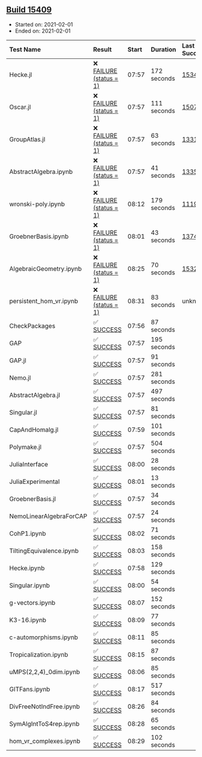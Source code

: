 ## [Build 15409](https://oscarci.mathematik.uni-kl.de/job/oscar/15409/)

* Started on: 2021-02-01
* Ended on: 2021-02-01

| Test Name    | Result | Start | Duration | Last Success | First Failure |
|:-------------|:-------|:------|:---------|:-------------|:--------------|
| Hecke.jl | ❌ [FAILURE (status = 1)](https://oscarci.mathematik.uni-kl.de/job/oscar/15409/artifact/logs/build-15409/Hecke.jl.log) | 07:57 | 172 seconds | [15344](https://oscarci.mathematik.uni-kl.de/job/oscar/15344/) | [15348](https://oscarci.mathematik.uni-kl.de/job/oscar/15348/) |
| Oscar.jl | ❌ [FAILURE (status = 1)](https://oscarci.mathematik.uni-kl.de/job/oscar/15409/artifact/logs/build-15409/Oscar.jl.log) | 07:57 | 111 seconds | [15079](https://oscarci.mathematik.uni-kl.de/job/oscar/15079/) | [15080](https://oscarci.mathematik.uni-kl.de/job/oscar/15080/) |
| GroupAtlas.jl | ❌ [FAILURE (status = 1)](https://oscarci.mathematik.uni-kl.de/job/oscar/15409/artifact/logs/build-15409/GroupAtlas.jl.log) | 07:57 | 63 seconds | [13311](https://oscarci.mathematik.uni-kl.de/job/oscar/13311/) | [13312](https://oscarci.mathematik.uni-kl.de/job/oscar/13312/) |
| AbstractAlgebra.ipynb | ❌ [FAILURE (status = 1)](https://oscarci.mathematik.uni-kl.de/job/oscar/15409/artifact/logs/build-15409/AbstractAlgebra.ipynb.log) | 07:57 | 41 seconds | [13355](https://oscarci.mathematik.uni-kl.de/job/oscar/13355/) | [13356](https://oscarci.mathematik.uni-kl.de/job/oscar/13356/) |
| wronski-poly.ipynb | ❌ [FAILURE (status = 1)](https://oscarci.mathematik.uni-kl.de/job/oscar/15409/artifact/logs/build-15409/wronski-poly.ipynb.log) | 08:12 | 179 seconds | [11192](https://oscarci.mathematik.uni-kl.de/job/oscar/11192/) | [11193](https://oscarci.mathematik.uni-kl.de/job/oscar/11193/) |
| GroebnerBasis.ipynb | ❌ [FAILURE (status = 1)](https://oscarci.mathematik.uni-kl.de/job/oscar/15409/artifact/logs/build-15409/GroebnerBasis.ipynb.log) | 08:01 | 43 seconds | [13748](https://oscarci.mathematik.uni-kl.de/job/oscar/13748/) | [13749](https://oscarci.mathematik.uni-kl.de/job/oscar/13749/) |
| AlgebraicGeometry.ipynb | ❌ [FAILURE (status = 1)](https://oscarci.mathematik.uni-kl.de/job/oscar/15409/artifact/logs/build-15409/AlgebraicGeometry.ipynb.log) | 08:25 | 70 seconds | [15322](https://oscarci.mathematik.uni-kl.de/job/oscar/15322/) | [15323](https://oscarci.mathematik.uni-kl.de/job/oscar/15323/) |
| persistent_hom_vr.ipynb | ❌ [FAILURE (status = 1)](https://oscarci.mathematik.uni-kl.de/job/oscar/15409/artifact/logs/build-15409/persistent_hom_vr.ipynb.log) | 08:31 | 83 seconds | unknown | unknown |
| CheckPackages | ✅ [SUCCESS](https://oscarci.mathematik.uni-kl.de/job/oscar/15409/artifact/logs/build-15409/CheckPackages.log) | 07:56 | 87 seconds |  |  |
| GAP | ✅ [SUCCESS](https://oscarci.mathematik.uni-kl.de/job/oscar/15409/artifact/logs/build-15409/GAP.log) | 07:57 | 195 seconds |  |  |
| GAP.jl | ✅ [SUCCESS](https://oscarci.mathematik.uni-kl.de/job/oscar/15409/artifact/logs/build-15409/GAP.jl.log) | 07:57 | 91 seconds |  |  |
| Nemo.jl | ✅ [SUCCESS](https://oscarci.mathematik.uni-kl.de/job/oscar/15409/artifact/logs/build-15409/Nemo.jl.log) | 07:57 | 281 seconds |  |  |
| AbstractAlgebra.jl | ✅ [SUCCESS](https://oscarci.mathematik.uni-kl.de/job/oscar/15409/artifact/logs/build-15409/AbstractAlgebra.jl.log) | 07:57 | 497 seconds |  |  |
| Singular.jl | ✅ [SUCCESS](https://oscarci.mathematik.uni-kl.de/job/oscar/15409/artifact/logs/build-15409/Singular.jl.log) | 07:57 | 81 seconds |  |  |
| CapAndHomalg.jl | ✅ [SUCCESS](https://oscarci.mathematik.uni-kl.de/job/oscar/15409/artifact/logs/build-15409/CapAndHomalg.jl.log) | 07:59 | 101 seconds |  |  |
| Polymake.jl | ✅ [SUCCESS](https://oscarci.mathematik.uni-kl.de/job/oscar/15409/artifact/logs/build-15409/Polymake.jl.log) | 07:57 | 504 seconds |  |  |
| JuliaInterface | ✅ [SUCCESS](https://oscarci.mathematik.uni-kl.de/job/oscar/15409/artifact/logs/build-15409/JuliaInterface.log) | 08:00 | 28 seconds |  |  |
| JuliaExperimental | ✅ [SUCCESS](https://oscarci.mathematik.uni-kl.de/job/oscar/15409/artifact/logs/build-15409/JuliaExperimental.log) | 08:01 | 13 seconds |  |  |
| GroebnerBasis.jl | ✅ [SUCCESS](https://oscarci.mathematik.uni-kl.de/job/oscar/15409/artifact/logs/build-15409/GroebnerBasis.jl.log) | 07:57 | 34 seconds |  |  |
| NemoLinearAlgebraForCAP | ✅ [SUCCESS](https://oscarci.mathematik.uni-kl.de/job/oscar/15409/artifact/logs/build-15409/NemoLinearAlgebraForCAP.log) | 07:57 | 24 seconds |  |  |
| CohP1.ipynb | ✅ [SUCCESS](https://oscarci.mathematik.uni-kl.de/job/oscar/15409/artifact/logs/build-15409/CohP1.ipynb.log) | 08:02 | 71 seconds |  |  |
| TiltingEquivalence.ipynb | ✅ [SUCCESS](https://oscarci.mathematik.uni-kl.de/job/oscar/15409/artifact/logs/build-15409/TiltingEquivalence.ipynb.log) | 08:03 | 158 seconds |  |  |
| Hecke.ipynb | ✅ [SUCCESS](https://oscarci.mathematik.uni-kl.de/job/oscar/15409/artifact/logs/build-15409/Hecke.ipynb.log) | 07:58 | 129 seconds |  |  |
| Singular.ipynb | ✅ [SUCCESS](https://oscarci.mathematik.uni-kl.de/job/oscar/15409/artifact/logs/build-15409/Singular.ipynb.log) | 08:00 | 54 seconds |  |  |
| g-vectors.ipynb | ✅ [SUCCESS](https://oscarci.mathematik.uni-kl.de/job/oscar/15409/artifact/logs/build-15409/g-vectors.ipynb.log) | 08:07 | 152 seconds |  |  |
| K3-16.ipynb | ✅ [SUCCESS](https://oscarci.mathematik.uni-kl.de/job/oscar/15409/artifact/logs/build-15409/K3-16.ipynb.log) | 08:09 | 77 seconds |  |  |
| c-automorphisms.ipynb | ✅ [SUCCESS](https://oscarci.mathematik.uni-kl.de/job/oscar/15409/artifact/logs/build-15409/c-automorphisms.ipynb.log) | 08:11 | 85 seconds |  |  |
| Tropicalization.ipynb | ✅ [SUCCESS](https://oscarci.mathematik.uni-kl.de/job/oscar/15409/artifact/logs/build-15409/Tropicalization.ipynb.log) | 08:15 | 87 seconds |  |  |
| uMPS(2,2,4)_0dim.ipynb | ✅ [SUCCESS](https://oscarci.mathematik.uni-kl.de/job/oscar/15409/artifact/logs/build-15409/uMPS-2-2-4-_0dim.ipynb.log) | 08:06 | 85 seconds |  |  |
| GITFans.ipynb | ✅ [SUCCESS](https://oscarci.mathematik.uni-kl.de/job/oscar/15409/artifact/logs/build-15409/GITFans.ipynb.log) | 08:17 | 517 seconds |  |  |
| DivFreeNotIndFree.ipynb | ✅ [SUCCESS](https://oscarci.mathematik.uni-kl.de/job/oscar/15409/artifact/logs/build-15409/DivFreeNotIndFree.ipynb.log) | 08:26 | 84 seconds |  |  |
| SymAlgIntToS4rep.ipynb | ✅ [SUCCESS](https://oscarci.mathematik.uni-kl.de/job/oscar/15409/artifact/logs/build-15409/SymAlgIntToS4rep.ipynb.log) | 08:28 | 65 seconds |  |  |
| hom_vr_complexes.ipynb | ✅ [SUCCESS](https://oscarci.mathematik.uni-kl.de/job/oscar/15409/artifact/logs/build-15409/hom_vr_complexes.ipynb.log) | 08:29 | 102 seconds |  |  |
